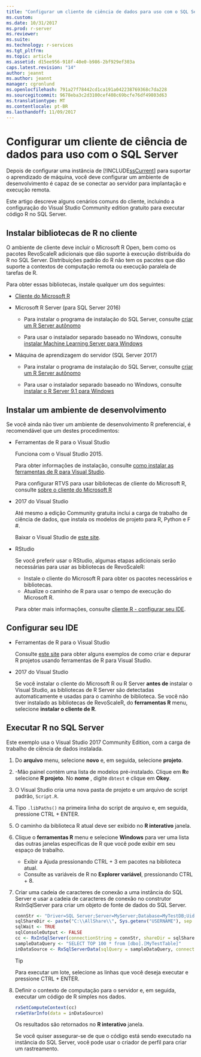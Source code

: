 ```yaml
---
title: "Configurar um cliente de ciência de dados para uso com o SQL Server | Microsoft Docs"
ms.custom: 
ms.date: 10/31/2017
ms.prod: r-server
ms.reviewer: 
ms.suite: 
ms.technology: r-services
ms.tgt_pltfrm: 
ms.topic: article
ms.assetid: d15ee956-918f-40e0-b986-2bf929ef303a
caps.latest.revision: "14"
author: jeannt
ms.author: jeannt
manager: cgronlund
ms.openlocfilehash: 791a27f78442cd1ca191a042238769368c7da228
ms.sourcegitcommit: 9678eba3c2d3100cef408c69bcfe76df49803d63
ms.translationtype: MT
ms.contentlocale: pt-BR
ms.lasthandoff: 11/09/2017
---
```

# <a name="set-up-a-data-science-client-for-use-with-sql-server"></a>Configurar um cliente de ciência de dados para uso com o SQL Server

Depois de configurar uma instância de [!INCLUDE[ssCurrent](../../includes/sscurrent-md.md)] para suportar o aprendizado de máquina, você deve configurar um ambiente de desenvolvimento é capaz de se conectar ao servidor para implantação e execução remota.

Este artigo descreve alguns cenários comuns do cliente, incluindo a configuração do Visual Studio Community edition gratuito para executar código R no SQL Server.

## <a name="install-r-libraries-on-the-client"></a>Instalar bibliotecas de R no cliente

O ambiente de cliente deve incluir o Microsoft R Open, bem como os pacotes RevoScaleR adicionais que dão suporte à execução distribuída do R no SQL Server. Distribuições padrão do R não tem os pacotes que dão suporte a contextos de computação remota ou execução paralela de tarefas de R.

Para obter essas bibliotecas, instale qualquer um dos seguintes:
  
+ [Cliente do Microsoft R](http://aka.ms/rclient/download)

+ Microsoft R Server (para SQL Server 2016)

    - Para instalar o programa de instalação do SQL Server, consulte [criar um R Server autônomo](../../advanced-analytics/r/create-a-standalone-r-server.md)

    - Para usar o instalador separado baseado no Windows, consulte [instalar Machine Learning Server para Windows](https://docs.microsoft.com/machine-learning-server/install/machine-learning-server-windows-install)

+ Máquina de aprendizagem do servidor (SQL Server 2017)

    - Para instalar o programa de instalação do SQL Server, consulte [criar um R Server autônomo](../../advanced-analytics/r/create-a-standalone-r-server.md)

    - Para usar o instalador separado baseado no Windows, consulte [instalar o R Server 9.1 para Windows](https://docs.microsoft.com/machine-learning-server/install/r-server-install-windows)

## <a name="install-a-development-environment"></a>Instalar um ambiente de desenvolvimento

Se você ainda não tiver um ambiente de desenvolvimento R preferencial, é recomendável que um destes procedimentos:

+ Ferramentas de R para o Visual Studio

    Funciona com o Visual Studio 2015.

    Para obter informações de instalação, consulte [como instalar as ferramentas de R para Visual Studio](https://docs.microsoft.com/visualstudio/rtvs/installation).
 
    Para configurar RTVS para usar bibliotecas de cliente do Microsoft R, consulte [sobre o cliente do Microsoft R](https://docs.microsoft.com/machine-learning-server/r-client/what-is-microsoft-r-client)

+ 2017 do Visual Studio

    Até mesmo a edição Community gratuita inclui a carga de trabalho de ciência de dados, que instala os modelos de projeto para R, Python e F #.

    Baixar o Visual Studio de [este site](https://www.visualstudio.com/vs/). 

+ RStudio

    Se você preferir usar o RStudio, algumas etapas adicionais serão necessárias para usar as bibliotecas de RevoScaleR:

    - Instale o cliente do Microsoft R para obter os pacotes necessários e bibliotecas.
    - Atualize o caminho de R para usar o tempo de execução do Microsoft R.

    Para obter mais informações, consulte [cliente R - configurar seu IDE](https://docs.microsoft.com/machine-learning-server/r-client/what-is-microsoft-r-client#step-2-configure-your-ide).

## <a name="configure-your-ide"></a>Configurar seu IDE

+ Ferramentas de R para o Visual Studio

    Consulte [este site](https://docs.microsoft.com/visualstudio/rtvs/getting-started-with-r) para obter alguns exemplos de como criar e depurar R projetos usando ferramentas de R para Visual Studio. 

+ 2017 do Visual Studio

    Se você instalar o cliente do Microsoft R ou R Server **antes de** instalar o Visual Studio, as bibliotecas de R Server são detectadas automaticamente e usadas para o caminho de biblioteca. Se você não tiver instalado as bibliotecas de RevoScaleR, do **ferramentas R** menu, selecione **instalar o cliente de R**.

## <a name="run-r-in-sql-server"></a>Executar R no SQL Server

Este exemplo usa o Visual Studio 2017 Community Edition, com a carga de trabalho de ciência de dados instalada.

1. Do **arquivo** menu, selecione **novo** e, em seguida, selecione **projeto**.

2. -Mão painel contém uma lista de modelos pré-instalado. Clique em **R**e selecione **R projeto**. No **nome** , digite `dbtest` e clique em **Okey**.

3. O Visual Studio cria uma nova pasta de projeto e um arquivo de script padrão, `Script.R`. 

4. Tipo `.libPaths()` na primeira linha do script de arquivo e, em seguida, pressione CTRL + ENTER.

5. O caminho da biblioteca R atual deve ser exibido no **R interativo** janela. 

6. Clique o **ferramentas R** menu e selecione **Windows** para ver uma lista das outras janelas específicas de R que você pode exibir em seu espaço de trabalho.
 
    + Exibir a Ajuda pressionando CTRL + 3 em pacotes na biblioteca atual.
    + Consulte as variáveis de R no **Explorer variável**, pressionando CTRL + 8.

7. Criar uma cadeia de caracteres de conexão a uma instância do SQL Server e usar a cadeia de caracteres de conexão no construtor RxInSqlServer para criar um objeto de fonte de dados do SQL Server. 

    ```r
    connStr <- "Driver=SQL Server;Server=MyServer;Database=MyTestDB;Uid=;Pwd="
    sqlShareDir <- paste("C:\\AllShare\\", Sys.getenv("USERNAME"), sep = "")
    sqlWait <- TRUE
    sqlConsoleOutput <- FALSE
    cc <- RxInSqlServer(connectionString = connStr, shareDir = sqlShareDir, wait = sqlWait, consoleOutput = sqlConsoleOutput)
    sampleDataQuery <- "SELECT TOP 100 * from [dbo].[MyTestTable]"
    inDataSource <- RxSqlServerData(sqlQuery = sampleDataQuery, connectionString = connStr, rowsPerRead = 500)
    ```

    > [!TIP]
    > Para executar um lote, selecione as linhas que você deseja executar e pressione CTRL + ENTER.

8. Definir o contexto de computação para o servidor e, em seguida, executar um código de R simples nos dados.

    ```r
    rxSetComputeContext(cc)
    rxGetVarInfo(data = inDataSource)
    ```

    Os resultados são retornados no **R interativo** janela.
    
    Se você quiser assegurar-se de que o código está sendo executado na instância do SQL Server, você pode usar o criador de perfil para criar um rastreamento.